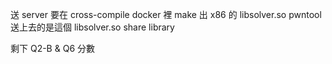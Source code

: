 送 server 要在 cross-compile docker 裡 make 出 x86 的 libsolver.so
pwntool 送上去的是這個 libsolver.so share library

剩下 Q2-B & Q6 分數

